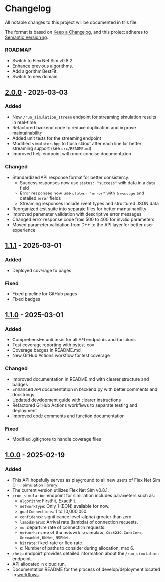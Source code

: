 # Changelog

All notable changes to this project will be documented in this file.

The format is based on [Keep a Changelog](https://keepachangelog.com/en/1.1.0/),
and this project adheres to [Semantic Versioning](https://semver.org/spec/v2.0.0.html).

### ROADMAP
- Switch to Flex Net Sim v0.8.2.
- Enhance previous algorithms.
- Add algorithm BestFit.
- Switch to new domain.

## [2.0.0] - 2025-03-03

### Added
- New `/run_simulation_stream` endpoint for streaming simulation results in real-time
- Refactored backend code to reduce duplication and improve maintainability
- Added unit tests for the streaming endpoint
- Modified `simulator.hpp` to flush stdout after each line for better streaming support (see `src/README.md`)
- Improved help endpoint with more concise documentation

### Changed
- Standardized API response format for better consistency:
  - Success responses now use `status: "success"` with data in a `data` field
  - Error responses now use `status: "error"` with a `message` and detailed `error` fields
  - Streaming responses include event types and structured JSON data
- Reorganized test suite into separate files for better maintainability
- Improved parameter validation with descriptive error messages
- Changed error response code from 500 to 400 for invalid parameters
- Moved parameter validation from C++ to the API layer for better user experience

## [1.1.1] - 2025-03-01

### Added
- Deployed coverage to pages

### Fixed
- Fixed pipeline for GitHub pages
- Fixed badges

## [1.1.0] - 2025-03-01

### Added
- Comprehensive unit tests for all API endpoints and functions
- Test coverage reporting with pytest-cov
- Coverage badges in README.md
- New GitHub Actions workflow for test coverage

### Changed
- Improved documentation in README.md with clearer structure and badges
- Enhanced API documentation in backend.py with better comments and docstrings
- Updated development guide with clearer instructions
- Refactored GitHub Actions workflows to separate testing and deployment
- Improved code comments and function documentation

### Fixed
- Modified .gitignore to handle coverage files

## [1.0.0] - 2025-02-19

### Added

- This API hopefully serves as playground to all new users of Flex Net Sim C++ simulation library.
- The current version utilizes Flex Net Sim v0.8.1.
- `/run_simulation` endpoint for simulation includes parameters such as:
    - `algorithm`: FirstFit, ExactFit.
    - `networkType`: Only 1 (EON) available for now.
    - `goalConnections`: 1 to 10,000,000.
    - `confidence`: significance level (alpha) greater than zero.
    - `lambdaParam`: Arrival rate (lambda) of connection requests.
    - `mu`: departure rate of connection requests.
    - `network`: name of the netowrk to simulate, `Cost239`, `EuroCore`, `GermanNet`, `UKNet`, `NSFNet`.
    - `bitrate`: fixed-rate or flex-rate.
    - `K`: Number of paths to consider during allocation, max 6.
- `/help` endpoint provides detailed information about the `/run_simulation` endpoint.
- API allocated in cloud run.
- Documentation README for the process of develop/deployment located in [workflows](https://github.com/MirkoZETA/FlexNetSim-API/tree/master/.github/workflows/README_DEV.md).

[1.0.0]: https://github.com/MirkoZETA/FlexNetSim-API/releases/tag/v1.0.0
[1.1.0]: https://github.com/MirkoZETA/FlexNetSim-API/releases/tag/v1.1.0
[1.1.1]: https://github.com/MirkoZETA/FlexNetSim-API/releases/tag/pipeline-fix
[2.0.0]: https://github.com/MirkoZETA/FlexNetSim-API/releases/tag/v2.0.0